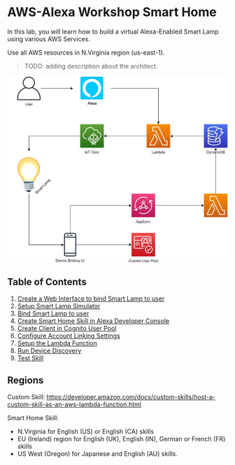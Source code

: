 # AWS-Alexa Workshop Smart Home
In this lab, you will learn how to build a virtual Alexa-Enabled
Smart Lamp using various AWS Services.

Use all AWS resources in N.Virginia region (us-east-1).

> TODO: adding description about the architect.

![](docs/assets/alexa-workshop-arch.jpg)

## Table of Contents

1. [Create a Web Interface to bind Smart Lamp to user](https://github.com/lab798/aws-alexa-workshop-ui)
1. [Setup Smart Lamp Simulator](https://github.com/lab798/aws-alexa-workshop-smarthome-lamp)
1. [Bind Smart Lamp to user](docs/bind-device.md)
1. [Create Smart Home Skill in Alexa Developer Console](docs/create-skill.md)
1. [Create Client in Cognito User Pool](docs/create-cup-client.md)
1. [Configure Account Linking Settings](docs/account-linking.md)
1. [Setup the Lambda Function](docs/create-lambda.md)
1. [Run Device Discovery](docs/device-discovery.md)
1. [Test Skill](docs/test-skill.md)


## Regions

Custom Skill:
https://developer.amazon.com/docs/custom-skills/host-a-custom-skill-as-an-aws-lambda-function.html


Smart Home Skill:

* N.Virginia for English (US) or English (CA) skills
* EU (Ireland) region for English (UK), English (IN), German or French (FR) skills
* US West (Oregon) for Japanese and English (AU) skills.